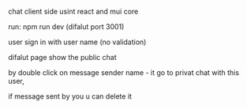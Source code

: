 chat client side usint react and mui core

run: npm run dev (difalut port 3001)

user sign in with user name (no validation)

difalut page show the public chat

by double click on message sender name - it go to privat chat with this user,

if message sent by you u can delete it
